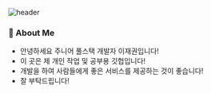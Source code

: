 ![header](https://capsule-render.vercel.app/api?type=soft&color=auto&height=300&section=header&text=capsule%20render&fontSize=90)

### 🚀 About Me

- 안녕하세요 주니어 풀스택 개발자 이재권입니다!
- 이 곳은 제 개인 작업 및 공부용 깃헙입니다!
- 개발을 하여 사람들에게 좋은 서비스를 제공하는 것이 좋습니다!
- 잘 부탁드립니다!
